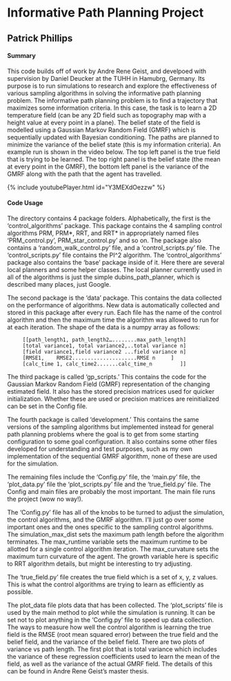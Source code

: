 # Informative Path Planning Project
## Patrick Phillips

#### Summary
This code builds off of work by Andre Rene Geist, and develpoed with supervision by Daniel Deucker at the TUHH in Hamubrg, Germany. Its purpose is to run simulations to research and explore the effectiveness of various sampling algorithms in solving the informative path planning problem. The informative path planning problem is to find a trajectory that maximizes some information criteria. In this case, the task is to learn a 2D temperature field (can be any 2D field such as topography map with a height value at every point in a plane). The belief state of the field is modelled using a Gaussian Markov Random Field (GMRF) which is sequentially updated with Bayesian conditioning. The paths are planned to minimize the variance of the belief state (this is my information criteria). An example run is shown in the video below. The top left panel is the true field that is trying to be learned. The top right panel is the belief state (the mean at every point in the GMRF), the bottom left panel is the variance of the GMRF along with the path that the agent has travelled. 

{% include youtubePlayer.html id="Y3MEXdOezzw" %}

#### Code Usage
The directory contains 4 package folders. Alphabetically, the first is the ‘control_algorithms’ package. This package contains the 4 sampling control algorithms PRM, PRM*, RRT, and RRT* in appropriately named files ‘PRM_control.py’, PRM_star_control.py’ and so on. The package also contains a ‘random_walk_control.py’ file, and a ‘control_scripts.py’ file. The ‘control_scripts.py’ file contains the PI^2 algorithm. The ‘control_algorithms’ package also contains the ‘base’ package inside of it. Here there are several local planners and some helper classes. The local planner currently used in all of the algorithms is just the simple dubins_path_planner, which is described many places, just Google.

The second package is the ‘data’ package. This contains the data collected on the performance of algorithms. New data is automatically collected and stored in this package after every run. Each file has the name of the control algorithm and then the maximum time the algorithm was allowed to run for at each iteration. The shape of the data is a numpy array as follows:

	     [[path_length1, path_length2…........max_path_length]
	     [total variance1, total variance2,..total variance n]
	     [field variance1,field variance2 ...field variance n]
	     [RMSE1, 	RMSE2.....................RMSE n	 ]
	     [calc_time 1, calc_time2.......calc_time_n         ]]

The third package is called ‘gp_scripts.’ This contains the code for the Gaussian Markov Random Field (GMRF) representation of the changing estimated field. It also has the stored precision matrices used for quicker initialization. Whether these are used or precision matrices are reinitialized can be set in the Config file.

The fourth package is called ‘development.’ This contains the same versions of the sampling algorithms but implemented instead for general path planning problems where the goal is to get from some starting configuration to some goal configuration. It also contains some other files developed for understanding and test purposes, such as my own implementation of the sequential GMRF algorithm, none of these are used for the simulation.

The remaining files include the ‘Config.py’ file, the ‘main.py’ file, the ‘plot_data.py’ file the ‘plot_scripts.py’ file and the ‘true_field.py’ file. The Config and main files are probably the most important. The main file runs the project (wow no way!).

The ‘Config.py’ file has all of the knobs to be turned to adjust the simulation, the control algorithms, and the GMRF algorithm. I’ll just go over some important ones and the ones specific to the sampling control algorithms. The simulation_max_dist sets the maximum path length before the algorithm terminates. The max_runtime variable sets the maximum runtime to be allotted for a single control algorithm iteration. The max_curvature sets the maximum turn curvature of the agent. The growth variable here is specific to RRT algorithm details, but might be interesting to try adjusting.

The ‘true_field.py’ file creates the true field which is a set of x, y, z values. This is what the control algorithms are trying to learn as efficiently as possible.

The plot_data file plots data that has been collected. The ‘plot_scripts’ file is used by the main method to plot while the simulation is running. It can be set not to plot anything in the ‘Config.py’ file to speed up data collection. The ways to measure how well the control algorithm is learning the true field is the RMSE (root mean squared error) between the true field and the belief field, and the variance of the belief field. There are two plots of variance vs path length. The first plot that is total variance which includes the variance of these regression coefficients used to learn the mean of the field, as well as the variance of the actual GMRF field. The details of this can be found in Andre Rene Geist’s master thesis.
